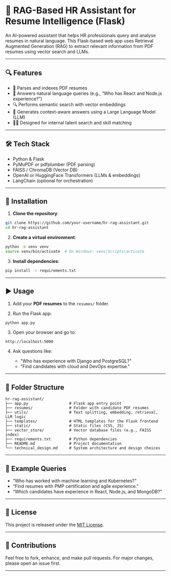 
# 🤖 RAG-Based HR Assistant for Resume Intelligence (Flask)

An AI-powered assistant that helps HR professionals query and analyse resumes in natural language. This Flask-based web app uses Retrieval Augmented Generation (RAG) to extract relevant information from PDF resumes using vector search and LLMs.

---

## 🔍 Features

- 📄 Parses and indexes PDF resumes
- 💬 Answers natural language queries (e.g., “Who has React and Node.js experience?”)
- 🔍 Performs semantic search with vector embeddings
- 🤖 Generates context-aware answers using a Large Language Model (LLM)
- 🧑‍💼 Designed for internal talent search and skill matching

---

## 🛠️ Tech Stack

- Python & Flask
- PyMuPDF or pdfplumber (PDF parsing)
- FAISS / ChromaDB (Vector DB)
- OpenAI or HuggingFace Transformers (LLMs & embeddings)
- LangChain (optional for orchestration)

---

## 🚀 Installation

1. **Clone the repository**:
```bash
git clone https://github.com/your-username/hr-rag-assistant.git
cd hr-rag-assistant
````

2. **Create a virtual environment**:

```bash
python -m venv venv
source venv/bin/activate  # On Windows: venv\Scripts\activate
```

3. **Install dependencies**:

```bash
pip install -r requirements.txt
```

---

## ▶️ Usage

1. Add your **PDF resumes** to the `resumes/` folder.

2. Run the Flask app:

```bash
python app.py
```

3. Open your browser and go to:

```
http://localhost:5000
```

4. Ask questions like:

   * "Who has experience with Django and PostgreSQL?"
   * "Find candidates with cloud and DevOps expertise."

---

## 📁 Folder Structure

```
hr-rag-assistant/
├── app.py                  # Flask app entry point
├── resumes/                # Folder with candidate PDF resumes
├── utils/                  # Text splitting, embedding, retrieval, LLM logic
├── templates/              # HTML templates for the Flask frontend
├── static/                 # Static files (CSS, JS)
├── vector_store/           # Vector database files (e.g., FAISS index)
├── requirements.txt        # Python dependencies
├── README.md               # Project documentation
└── technical_design.md     # System architecture and design choices
```

---

## 📘 Example Queries

* “Who has worked with machine learning and Kubernetes?”
* “Find resumes with PMP certification and agile experience.”
* “Which candidates have experience in React, Node.js, and MongoDB?”

---

## 📄 License

This project is released under the [MIT License](LICENSE).

---

## 🙌 Contributions

Feel free to fork, enhance, and make pull requests. For major changes, please open an issue first.

---



